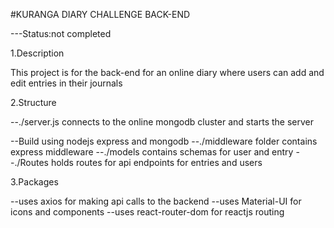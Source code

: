 #KURANGA DIARY CHALLENGE BACK-END

---Status:not completed

1.Description

This project is for the back-end for an online diary
where users can add and edit entries in their journals


2.Structure

--./server.js connects to the online mongodb cluster and starts the server

--Build using nodejs express and mongodb 
--./middleware folder contains express middleware
--./models contains schemas for user and entry
--./Routes holds routes for api endpoints for  entries and users


3.Packages

--uses axios for making api calls to the backend
--uses Material-UI for icons and components
--uses react-router-dom for reactjs routing

